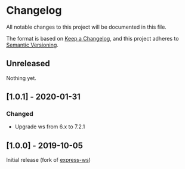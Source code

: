 # Changelog

All notable changes to this project will be documented in this file.

The format is based on [Keep a Changelog](https://keepachangelog.com/en/1.0.0/), and this project adheres to [Semantic Versioning](https://semver.org/spec/v2.0.0.html).

## Unreleased

Nothing yet.

## [1.0.1] - 2020-01-31

### Changed

  - Upgrade ws from 6.x to 7.2.1

## [1.0.0] - 2019-10-05

Initial release (fork of [express-ws](https://github.com/HenningM/express-ws))

